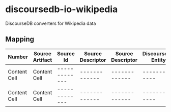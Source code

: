 # discoursedb-io-wikipedia
DiscourseDB converters for Wikipedia data

## Mapping

| Number | Source Artifact  | Source Id | Source Descriptor | Source Descriptor | DiscourseDB Entity | DiscourseDB Type |
| ------------- | ------------- | ------------- | ------------- | ------------- | ------------- | ------------- |
| Content Cell  | Content Cell  | ------------- | ------------- | ------------- | ------------- | ------------- |
| Content Cell  | Content Cell  | ------------- | ------------- | ------------- | ------------- | ------------- | 